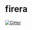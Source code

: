 # firera

[![Gitter](https://badges.gitter.im/ffamily/Lobby.svg)](https://gitter.im/ffamily/Lobby?utm_source=badge&utm_medium=badge&utm_campaign=pr-badge&utm_content=badge)